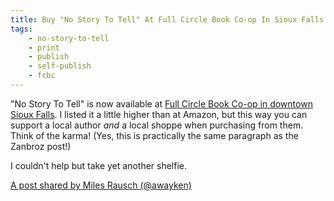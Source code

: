 ```yaml
---
title: Buy "No Story To Tell" At Full Circle Book Co-op In Sioux Falls
tags:
    - no-story-to-tell
    - print
    - publish
    - self-publish
    - fcbc
---
```


"No Story To Tell" is now available at <a href="https://www.fullcirclebookcoop.com/">Full Circle Book Co-op in downtown Sioux Falls</a>. I listed it a little higher than at Amazon, but this way you can support a local author <em>and</em> a local shoppe when purchasing from them. Think of the karma! (Yes, this is practically the same paragraph as the Zanbroz post!)

<!--more-->

I couldn't help but take yet another shelfie.

<ink-embed service="instagram" href="https://www.instagram.com/p/CKZ6jnRMIFX/">
    <a href="https://www.instagram.com/p/CKZ6jnRMIFX/" target="_blank">A post shared by Miles Rausch (@awayken)</a>
</ink-embed>
